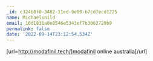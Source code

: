```yaml
---
_id: c324b8f0-3482-11ed-9e00-b7cd7ecd1225
name: Michaelsnild
email: 16d1831a8e8546e5343ef7b3062729b9
permalink: false
date: '2022-09-14T23:12:54.534Z'
---
```

[url=http://modafinil.tech/]modafinil online australia[/url]
